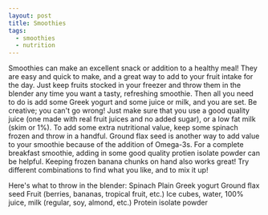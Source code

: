 ```yaml
---
layout: post
title: Smoothies
tags:
  - smoothies
  - nutrition
---
```


Smoothies can make an excellent snack or addition to a healthy meal! They are 
easy and quick to make, and a great way to add to your fruit intake for the 
day. Just keep fruits stocked in your freezer and throw them in the blender 
any time you want a tasty, refreshing smoothie. Then all you need to do is add 
some Greek yogurt and some juice or milk, and you are set. Be creative; you can't 
go wrong! Just make sure that you use a good quality juice (one made with real 
fruit juices and no added sugar), or a low fat milk (skim or 1%). To add some 
extra nutritional value, keep some spinach frozen and throw in a handful. 
Ground flax seed is another way to add value to your smoothie because of the addition 
of Omega-3s. For a complete breakfast smoothie, adding in some good quality protien 
isolate powder can be helpful. Keeping frozen banana chunks on hand also works great! 
Try different combinations to find what you like, and to mix it up! 

Here's what to throw in the blender:
	Spinach
	Plain Greek yogurt
	Ground flax seed
	Fruit (berries, bananas, tropical fruit, etc.)
	Ice cubes, water, 100% juice, milk (regular, soy, almond, etc.)
	Protein isolate powder 
